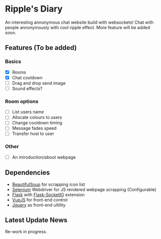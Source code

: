 # Ripple's Diary
An interesting annonymous chat website build with websockets! Chat with people annonymously with cool ripple effect. More feature will be added soon.

## Features (To be added)

### Basics
- [x] Rooms
- [x] Chat cooldown
- [ ] Drag and drop send image
- [ ] Sound effects?

### Room options
- [ ] List users name
- [ ] Allocate colours to users
- [ ] Change cooldown timing
- [ ] Message fades speed
- [ ] Transfer host to user

### Other

- [ ] An introduction/about webpage

## Dependencies
- [BeautifulSoup](https://www.crummy.com/software/BeautifulSoup/bs4/doc/) for scrapping icon list
- [Selenium](https://selenium-python.readthedocs.io/) Webdriver for JS rendered webpage scrapping (Configurable)
- [Flask](http://flask.pocoo.org/) with [Flask-SocketIO](https://flask-socketio.readthedocs.io/) extension
- [VueJS](https://vuejs.org/) for front-end control
- [Jquery](https://jquery.com/) as front-end ultility

## Latest Update News
Re-work in progress. 